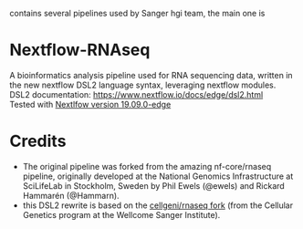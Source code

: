 contains several pipelines used by Sanger hgi team, the main one is 

# Nextflow-RNAseq

A bioinformatics analysis pipeline used for RNA sequencing data, written in the new nextflow DSL2 language syntax, leveraging nextflow modules.  
DSL2 documentation: https://www.nextflow.io/docs/edge/dsl2.html     
Tested with [Nextlfow version 19.09.0-edge](https://github.com/nextflow-io/nextflow)

# Credits
- The original pipeline was forked from the amazing nf-core/rnaseq pipeline, originally developed at the National Genomics Infrastructure at SciLifeLab in Stockholm, Sweden by Phil Ewels (@ewels) and Rickard Hammarén (@Hammarn).
- this DSL2 rewrite is based on the [cellgeni/rnaseq fork](https://github.com/cellgeni/rnaseq) (from the Cellular Genetics program at the Wellcome Sanger Institute).